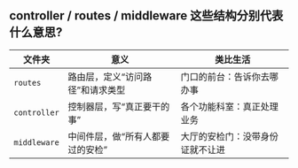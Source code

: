 ## controller / routes / middleware   这些结构分别代表什么意思?

| 文件夹          | 意义                | 类比生活             |
| ------------ | ----------------- | ---------------- |
| `routes`     | 路由层，定义“访问路径”和请求类型 | 门口的前台：告诉你去哪办事    |
| `controller` | 控制器层，写“真正要干的事”    | 各个功能科室：真正处理业务    |
| `middleware` | 中间件层，做“所有人都要过的安检” | 大厅的安检门：没带身份证就不让进 |
